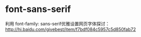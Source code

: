 font-sans-serif
===============

利用	font-family: sans-serif优雅设置网页字体探讨：http://hi.baidu.com/givebest/item/f7bdf084c5957c5d850fab72


